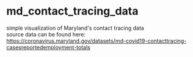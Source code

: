 # md_contact_tracing_data
simple visualization of Maryland's contact tracing data  
source data can be found here: https://coronavirus.maryland.gov/datasets/md-covid19-contacttracing-casesreportedemployment-totals
